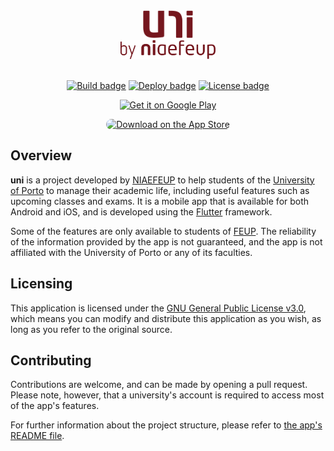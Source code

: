<div align="center">

<img src="./readme-src/logo_dark.svg" width="80">
<br>
<img src="./readme-src/by_niaefeup.svg" height="30">

<br>
<br>

[![Build badge](https://img.shields.io/github/actions/workflow/status/NIAEFEUP/uni/format_lint_test.yaml?style=for-the-badge)](https://github.com/NIAEFEUP/uni/actions)
[![Deploy badge](https://img.shields.io/github/actions/workflow/status/NIAEFEUP/uni/deploy.yaml?label=Deploy&style=for-the-badge)](https://github.com/NIAEFEUP/uni/actions)
[![License badge](https://img.shields.io/github/license/NIAEFEUP/uni?style=for-the-badge)](https://github.com/NIAEFEUP/uni/blob/develop/LICENSE)

<a href='https://play.google.com/store/apps/details?id=pt.up.fe.ni.uni&hl=pt_PT&gl=US&pli=1&pcampaignid=pcampaignidMKT-Other-global-all-co-prtnr-py-PartBadge-Mar2515-1'><img style="width: 135px;" alt='Get it on Google Play' src='https://play.google.com/intl/en_us/badges/static/images/badges/en_badge_web_generic.png'/></a>

<a href="https://apps.apple.com/pt/app/uni/id1585951339?itsct=apps_box_badge&amp;itscg=30200"><img src="https://tools.applemediaservices.com/api/badges/download-on-the-app-store/black/en-us?size=250x83&amp;releaseDate=1633219200" alt="Download on the App Store" style="border-radius: 13px; width: 120px;"></a>

</div>

## Overview

**uni** is a project developed by [NIAEFEUP](https://ni.fe.up.pt/) to help students of the [University of Porto](https://up.pt) to manage their academic life, including useful features such as upcoming classes and exams. It is a mobile app that is available for both Android and iOS, and is developed using the [Flutter](https://flutter.dev/) framework.

Some of the features are only available to students of [FEUP](https://fe.up.pt). The reliability of the information provided by the app is not guaranteed, and the app is not affiliated with the University of Porto or any of its faculties.

## Licensing

This application is licensed under the [GNU General Public License v3.0](./LICENSE), which means you can modify and distribute this application as you wish, as long as you refer to the original source.

## Contributing

Contributions are welcome, and can be made by opening a pull request. Please note, however, that a university's account is required to access most of the app's features.

For further information about the project structure, please refer to [the app's README file](./uni/README.md).
